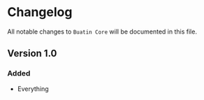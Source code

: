 # Changelog

All notable changes to `Buatin Core` will be documented in this file.

## Version 1.0

### Added
- Everything
